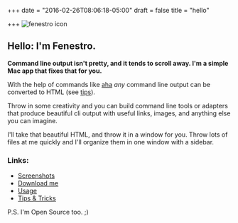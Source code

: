 +++
date = "2016-02-26T08:06:18-05:00"
draft = false
title = "hello"

+++
<object id="fenestro_image" type="image/svg+xml"
		data="/images/fenestro.svg" style="width: 25%"><img
		src="/images/fenestro_256x256.png" alt="fenestro icon" 
		title="fenestro icon"/></object>

## Hello: I'm Fenestro.


**Command line output isn't pretty, and it tends to scroll away. I'm a simple
Mac app that fixes that for you.**

With the help of commands like [aha](https://github.com/theZiz/aha#readme) _any_ 
command line output can be converted to HTML (see [tips](/tips/)).

Throw in some creativity and you can build command line tools or adapters that 
produce beautiful cli output with useful links, images, and anything else you 
can imagine.

I'll take that beautiful HTML, and throw it in a window for you. Throw lots of 
files at me quickly and I'll organize them in one window with a sidebar.

### Links:

*   [Screenshots](/screenshots/)
*   [Download me](/downloads/fenestro_1.dmg)
*   [Usage](https://github.com/masukomi/fenestro#readme)
*   [Tips & Tricks](/tips/)

P.S. I'm Open Source too. ;) 
